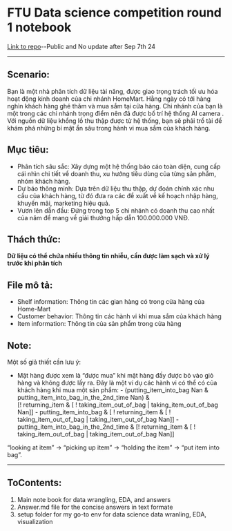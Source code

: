 # FTU Data science competition round 1 notebook

[Link to repo](https://github.com/tranttha/ftu_ds_comp)--Public and No update after Sep 7th 24
____

## Scenario:
Bạn là một nhà phân tích dữ liệu tài năng, được giao trọng trách tối ưu hóa hoạt động kinh doanh của chi nhánh HomeMart. Hằng ngày có tới hàng nghìn khách hàng ghé thăm và mua sắm tại cửa hàng. Chi nhánh của bạn là một trong các chi nhánh trọng điểm nên đã được bố trí hệ thống AI camera . Với nguồn dữ liệu khổng lồ thu thập được từ hệ thống, bạn sẽ phải trổ tài để khám phá những bí mật ẩn sâu trong hành vi mua sắm của khách hàng.

## Mục tiêu:

- Phân tích sâu sắc: Xây dựng một hệ thống báo cáo toàn diện, cung cấp cái nhìn chi tiết về doanh thu, xu hướng tiêu dùng của từng sản phẩm, nhóm khách hàng.
- Dự báo thông minh: Dựa trên dữ liệu thu thập, dự đoán chính xác nhu cầu của khách hàng, từ đó đưa ra các đề xuất về kế hoạch nhập hàng, khuyến mãi, marketing hiệu quả.
- Vươn lên dẫn đầu: Đứng trong top 5 chi nhánh có doanh thu cao nhất của năm để mang về giải thưởng hấp dẫn 100.000.000 VNĐ.

## Thách thức:

**Dữ liệu có thể chứa nhiều thông tin nhiễu, cần được làm sạch và xử lý trước khi phân tích**
## File mô tả:
- Shelf information: Thông tin các gian hàng có trong cửa hàng của Home-Mart
- Customer behavior: Thông tin các hành vi khi mua sắm của khách hàng
- Item information: Thông tin của sản phẩm trong cửa hàng

## **Note:**
Một số giả thiết cần lưu ý:
- Mặt hàng được xem là “được mua” khi mặt hàng đấy được bỏ vào giỏ hàng và không được lấy ra. Đây là một ví dụ các hành vi có thể có của khách hàng khi mua một sản phẩm:
        - (putting_item_into_bag Nan & putting_item_into_bag_in_the_2nd_time Nan) & \
        [! returning_item & [ ! taking_item_out_of_bag | taking_item_out_of_bag Nan]] 
        - putting_item_into_bag & [ ! returning_item & [ ! taking_item_out_of_bag | taking_item_out_of_bag Nan]] 
        - putting_item_into_bag_in_the_2nd_time & [! returning_item & [ ! taking_item_out_of_bag | taking_item_out_of_bag Nan]]
    

“looking at item” → “picking up item” → “holding the item” → “put item into bag”.

___ 
## ToContents:
1. Main note book for data wrangling, EDA, and answers 
2. Answer.md file for the concise answers in text formate 
3. setup folder for my go-to env for data science data wranling, EDA, visualization
